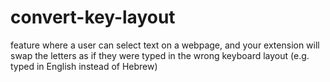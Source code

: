 # convert-key-layout
feature where a user can select text on a webpage, and your extension will swap the letters as if they were typed in the wrong keyboard layout (e.g. typed in English instead of Hebrew)
